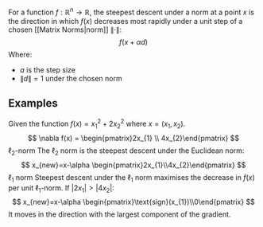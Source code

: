 For a function $f: \mathbb{R}^{n}\to \mathbb{R}$, the steepest descent under a norm at a point $x$ is the  direction in which $f(x)$ decreases most rapidly under a unit step of a chosen [[Matrix Norms|norm]] $\|\cdot\|$:
$$
f(x+\alpha d)
$$Where:
* $a$ is the step size
* $\|d\| = 1$ under the chosen norm
## Examples
Given the function $f(x) = x_{1}^{2} + 2x_{2}^{2}$ where $x=(x_{1}, x_{2})$.
$$
\nabla f(x) = \begin{pmatrix}2x_{1} \\ 4x_{2}\end{pmatrix}
$$
$\ell_{2}$-norm
The $\ell_{2}$ norm is the steepest descent under the Euclidean norm:
$$
x_{new}=x-\alpha \begin{pmatrix}2x_{1}\\4x_{2}\end{pmatrix}
$$
$\ell_{1}$ norm
Steepest descent under the $\ell_{1}$ norm maximises the decrease in $f(x)$ per unit $\ell_{1}$-norm. If $|2x_{1}| > |4x_{2}|$:
$$
x_{new}=x-\alpha \begin{pmatrix}\text{sign}(x_{1})\\0\end{pmatrix}
$$It moves in the direction with the largest component of the gradient.
